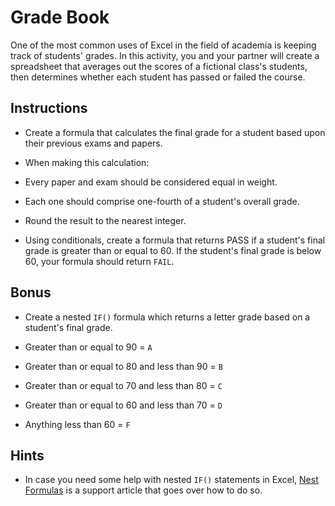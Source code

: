 # Grade Book

One of the most common uses of Excel in the field of academia is keeping track of students' grades. In this activity, you and your partner will create a spreadsheet that averages out the scores of a fictional class's students, then determines whether each student has passed or failed the course.

## Instructions

* Create a formula that calculates the final grade for a student based upon their previous exams and papers.

* When making this calculation:

* Every paper and exam should be considered equal in weight.

* Each one should comprise one-fourth of a student's overall grade.

* Round the result to the nearest integer.

* Using conditionals, create a formula that returns PASS if a student's final grade is greater than or equal to 60. If the student's final grade is below 60, your formula should return `FAIL`.

## Bonus

* Create a nested `IF()` formula which returns a letter grade based on a student's final grade.

* Greater than or equal to 90 = `A`
* Greater than or equal to 80 and less than 90 = `B`
* Greater than or equal to 70 and less than 80 = `C`
* Greater than or equal to 60 and less than 70 = `D`
* Anything less than 60 = `F`

## Hints

* In case you need some help with nested `IF()` statements in Excel, [Nest Formulas](https://support.office.com/en-us/article/IF-function-%E2%80%93-nested-formulas-and-avoiding-pitfalls-0b22ff44-f149-44ba-aeb5-4ef99da241c8) is a support article that goes over how to do so.
